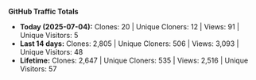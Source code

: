
**GitHub Traffic Totals**

- **Today (2025-07-04):** Clones: 20 | Unique Cloners: 12 | Views: 91 | Unique Visitors: 5
- **Last 14 days:** Clones: 2,805 | Unique Cloners: 506 | Views: 3,093 | Unique Visitors: 48
- **Lifetime:** Clones: 2,647 | Unique Cloners: 535 | Views: 2,516 | Unique Visitors: 57
